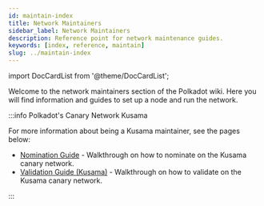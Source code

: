 ```yaml
---
id: maintain-index
title: Network Maintainers
sidebar_label: Network Maintainers
description: Reference point for network maintenance guides.
keywords: [index, reference, maintain]
slug: ../maintain-index
---
```


import DocCardList from '@theme/DocCardList';

Welcome to the network maintainers section of the Polkadot wiki. Here you will find information and
guides to set up a node and run the network.

<DocCardList />

:::info Polkadot's Canary Network Kusama

For more information about being a Kusama maintainer, see the pages below:

- [Nomination Guide](./maintain-guides-how-to-nominate-polkadot.md) - Walkthrough on how to nominate
  on the Kusama canary network.
- [Validation Guide (Kusama)](kusama/maintain-guides-how-to-validate-kusama.md) - Walkthrough on how
  to validate on the Kusama canary network.

:::
